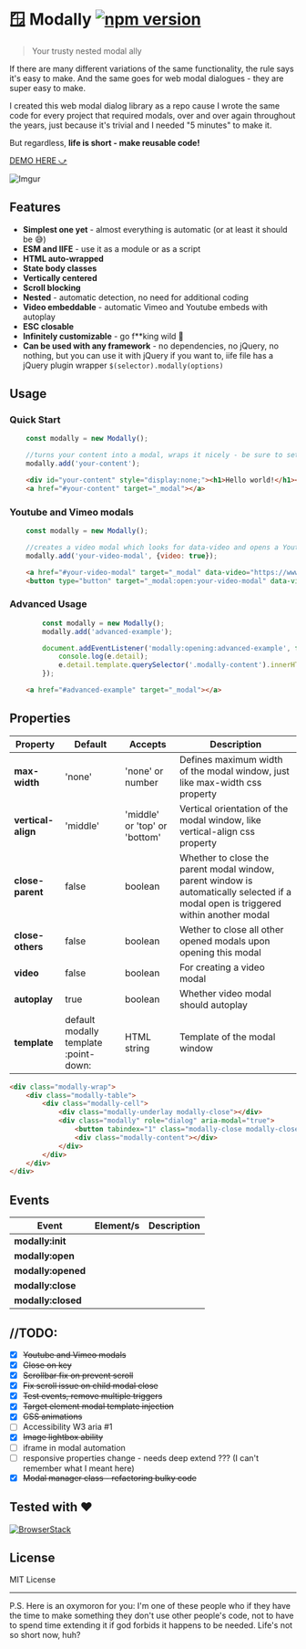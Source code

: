 # 🪟 Modally [![npm version](https://img.shields.io/npm/v/modally)](https://www.npmjs.com/package/modally)

> Your trusty nested modal ally

If there are many different variations of the same functionality, the rule says it's easy to make. And the same goes for web modal dialogues - they are super easy to make.

I created this web modal dialog library as a repo cause I wrote the same code for every project that required modals, over and over again throughout the years, just because it's trivial and I needed "5 minutes" to make it.

But regardless, **life is short - make reusable code!**

[DEMO HERE ⤻](http://stamat.github.io/jquery.modally/)

![Imgur](https://imgur.com/Zzg3FDx.png)

## Features
* **Simplest one yet** - almost everything is automatic (or at least it should be 😅)
* **ESM and IIFE** - use it as a module or as a script
* **HTML auto-wrapped**
* **State body classes**
* **Vertically centered**
* **Scroll blocking** 
* **Nested** - automatic detection, no need for additional coding
* **Video embeddable** - automatic Vimeo and Youtube embeds with autoplay
* **ESC closable**
* **Infinitely customizable** - go f**king wild 🎉
* **Can be used with any framework** - no dependencies, no jQuery, no nothing, but you can use it with jQuery if you want to, iife file has a jQuery plugin wrapper `$(selector).modally(options)`

## Usage

### Quick Start
```javascript
	const modally = new Modally();

	//turns your content into a modal, wraps it nicely - be sure to set it to display:none in CSS
	modally.add('your-content');
```
```html
	<div id="your-content" style="display:none;"><h1>Hello world!</h1></div>
	<a href="#your-content" target="_modal"></a>
```

### Youtube and Vimeo modals

```javascript
	const modally = new Modally();

	//creates a video modal which looks for data-video and opens a Youtube or Vimeo embed within your modal
	modally.add('your-video-modal', {video: true});
```
```html
	<a href="#your-video-modal" target="_modal" data-video="https://www.youtube.com/watch?v=u9QJo5fBADE">Youtube</a>
	<button type="button" target="_modal:open:your-video-modal" data-video="https://vimeo.com/243244233">Vimeo</button>
```

### Advanced Usage

```javascript
		const modally = new Modally();
		modally.add('advanced-example');

		document.addEventListener('modally:opening:advanced-example', function(e) {
			console.log(e.detail);
			e.detail.template.querySelector('.modally-content').innerHTML = 'Hello world!';
		});
```
```html
	<a href="#advanced-example" target="_modal"></a>
```



## Properties

Property | Default | Accepts | Description
-------- | ------- | ------- | -----------
**max-width** | 'none' | 'none' or number | Defines maximum width of the modal window, just like max-width css property
**vertical-align** | 'middle' | 'middle' or 'top' or 'bottom' | Vertical orientation of the modal window, like vertical-align css property
**close-parent** | false | boolean | Whether to close the parent modal window, parent window is automatically selected if a modal open is triggered within another modal
**close-others** | false | boolean | Wether to close all other opened modals upon opening this modal
**video** | false | boolean | For creating a video modal
**autoplay** | true | boolean | Whether video modal should autoplay
**template** | default modally template :point-down: | HTML string | Template of the modal window

```html
<div class="modally-wrap">
	<div class="modally-table">
		<div class="modally-cell">
			<div class="modally-underlay modally-close"></div>
			<div class="modally" role="dialog" aria-modal="true">
				<button tabindex="1" class="modally-close modally-close-button">&times;</button>
				<div class="modally-content"></div>
			</div>
		</div>
	</div>
</div>
```

## Events

Event | Element/s | Description
----- | --------- | -----------
**modally:init** | |
**modally:open** | |
**modally:opened** | |
**modally:close** | |
**modally:closed** | |

## //TODO:

- [x] ~~Youtube and Vimeo modals~~
- [x] ~~Close on <ESC> key~~
- [x] ~~Scrollbar fix on prevent scroll~~
- [x] ~~Fix scroll issue on child modal close~~
- [x] ~~Test events, remove multiple triggers~~
- [x] ~~Target element modal template injection~~
- [x] ~~CSS animations~~
- [ ] Accessibility W3 aria #1
- [x] ~~Image lightbox ability~~
- [ ] iframe in modal automation
- [ ] responsive properties change - needs deep extend ??? (I can't remember what I meant here)
- [x] ~~Modal manager class - refactoring bulky code~~

## Tested with :heart:

[![BrowserStack](https://imgur.com/wfYoxvC.png)](https://www.browserstack.com/)

## License
MIT License

-------

P.S. Here is an oxymoron for you: I'm one of these people who if they have the time to make something they don't use other people's code, not to have to spend time extending it if god forbids it happens to be needed. Life's not so short now, huh?
